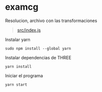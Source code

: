 # examcg
Resolucion, archivo con las transformaciones
> [src/index.js](https://github.com/senabi/examcg/blob/main/src/index.js#L57)


Instalar yarn

```
sudo npm install --global yarn
```

Instalar dependencias de THREE

```
yarn install
```

Iniciar el programa

```
yarn start
```
